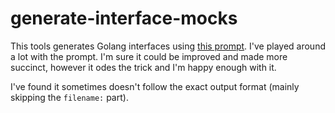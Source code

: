 # generate-interface-mocks

This tools generates Golang interfaces using [this prompt](./prompt.generate-go-mock-implementations.md). I've played around a lot with the prompt. I'm sure it could be improved and made more succinct, however it odes the trick and I'm happy enough with it.


I've found it sometimes doesn't follow the exact output format (mainly skipping the `filename:` part).
